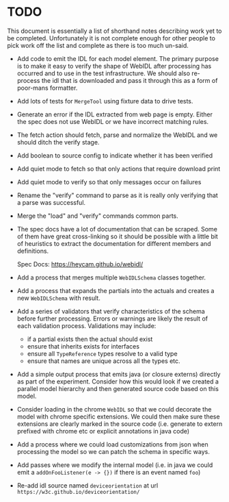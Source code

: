# TODO

This document is essentially a list of shorthand notes describing work yet to be completed.
Unfortunately it is not complete enough for other people to pick work off the list and
complete as there is too much un-said.

* Add code to emit the IDL for each model element. The primary purpose is to make it easy to verify the shape
  of WebIDL after processing has occurred and to use in the test infrastructure. We should also re-process the
  idl that is downloaded and pass it through this as a form of poor-mans formatter.

* Add lots of tests for `MergeTool` using fixture data to drive tests.

* Generate an error if the IDL extracted from web page is empty. Either the spec does not use WebIDL or we have incorrect matching rules.

* The fetch action should fetch, parse and normalize the WebIDL and we should ditch the verify stage. 

* Add boolean to source config to indicate whether it has been verified

* Add quiet mode to fetch so that only actions that require download print

* Add quiet mode to verify so that only messages occur on failures

* Rename the "verify" command to parse as it is really only verifying that a parse was successful.

* Merge the "load" and "verify" commands common parts.

* The spec docs have a lot of documentation that can be scraped. Some of them have great cross-linking
  so it should be possible with a little bit of heuristics to extract the documentation for different
  members and definitions.

  Spec Docs: https://heycam.github.io/webidl/

* Add a process that merges multiple `WebIDLSchema` classes together.

* Add a process that expands the partials into the actuals and creates a new `WebIDLSchema` with result.

* Add a series of validators that verify characteristics of the schema before further processing. Errors or
  warnings are likely the result of each validation process. Validations may include:
  - if a partial exists then the actual should exist
  - ensure that inherits exists for interfaces
  - ensure all `TypeReference` types resolve to a valid type
  - ensure that names are unique across all the types
  etc.

* Add a simple output process that emits java (or closure externs) directly as part of the experiment. Consider
  how this would look if we created a parallel model hierarchy and then generated source code based on this model.

* Consider loading in the chrome `WebIDL` so that we could decorate the model with chrome specific extensions.
  We could then make sure these extensions are clearly marked in the source code (i.e. generate to extern prefixed
  with chrome etc or explicit annotations in java code)

* Add a process where we could load customizations from json when processing the model so we can patch the schema
  in specific ways.

* Add passes where we modify the internal model (i.e. in java we could emit a `addOnFooListener(e -> {})` if there
  is an event named `foo`)

* Re-add idl source named `deviceorientation` at url `https://w3c.github.io/deviceorientation/`
